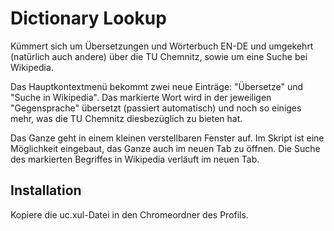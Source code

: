 # Dictionary Lookup
Kümmert sich um Übersetzungen und Wörterbuch EN-DE und umgekehrt (natürlich auch andere) über die TU Chemnitz, 
sowie um eine Suche bei Wikipedia.

Das Hauptkontextmenü bekommt zwei neue Einträge: "Übersetze" und "Suche in Wikipedia". 
Das markierte Wort wird in der jeweiligen "Gegensprache" übersetzt (passiert automatisch) und noch so einiges mehr, 
was die TU Chemnitz diesbezüglich zu bieten hat. 

Das Ganze geht in einem kleinen verstellbaren Fenster auf. Im Skript ist eine Möglichkeit eingebaut, 
das Ganze auch im neuen Tab zu öffnen. Die Suche des markierten Begriffes in Wikipedia verläuft im neuen Tab.

## Installation
Kopiere die uc.xul-Datei in den Chromeordner des Profils.